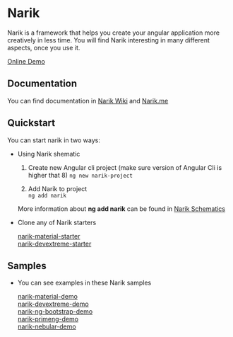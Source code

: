 # Narik

Narik is a framework that helps you create your angular application more creatively in less time. You will find Narik interesting in many different aspects, once you use it.  

[Online Demo](http://narik.me/demo/app)

## Documentation

You can find documentation in  [Narik Wiki](https://github.com/NarikMe/narik-angular/wiki)
and [Narik.me](http://narik.me)

## Quickstart

You can start narik in two ways:

- Using Narik  shematic
    1. Create new Angular cli project  (make sure version of Angular Cli is higher that 8)
    `
    ng new narik-project
    `
   
    1. Add Narik to project  
    `
    ng add narik
    `

    More information about **ng add narik** can be found in [Narik Schematics](https://github.com/NarikMe/narik-angular/wiki/19.-Narik-Schematics)
- Clone any of Narik starters 

    [narik-material-starter](https://github.com/NarikMe/narik-material-starter)   
    [narik-devextreme-starter](https://github.com/NarikMe/narik-devextreme-starter)     

## Samples

- You can see examples in these Narik samples

    [narik-material-demo](https://github.com/NarikMe/narik-material-demo)  
    [narik-devextreme-demo](https://github.com/NarikMe/narik-devextreme-demo)  
    [narik-ng-bootstrap-demo](https://github.com/NarikMe/narik-ng-bootstrap-demo)  
    [narik-primeng-demo](https://github.com/NarikMe/narik-primeng-demo)  
    [narik-nebular-demo](https://github.com/NarikMe/narik-nebular-demo)
